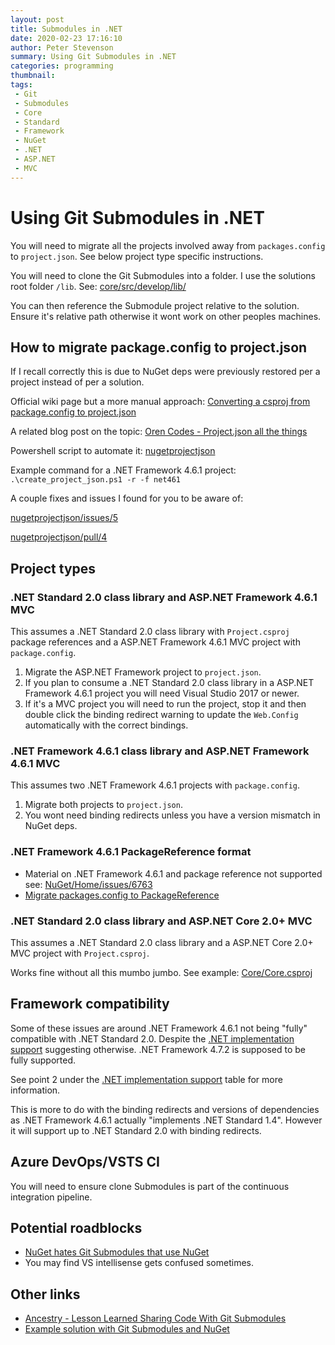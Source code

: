 ```yaml
---
layout: post
title: Submodules in .NET
date: 2020-02-23 17:16:10
author: Peter Stevenson
summary: Using Git Submodules in .NET
categories: programming
thumbnail:
tags:
 - Git
 - Submodules
 - Core
 - Standard
 - Framework
 - NuGet
 - .NET
 - ASP.NET
 - MVC
---
```


# Using Git Submodules in .NET

You will need to migrate all the projects involved away from `packages.config` to `project.json`. See below project type specific instructions.

You will need to clone the Git Submodules into a folder. I use the solutions root folder `/lib`. See: [core/src/develop/lib/](https://bitbucket.org/2E0PGS/core/src/develop/lib)

You can then reference the Submodule project relative to the solution. Ensure it's relative path otherwise it wont work on other peoples machines.

## How to migrate package.config to project.json

If I recall correctly this is due to NuGet deps were previously restored per a project instead of per a solution.

Official wiki page but a more manual approach: [Converting a csproj from package.config to project.json](https://github.com/NuGet/Home/wiki/Converting-a-csproj-from-package.config-to-project.json)

A related blog post on the topic: [Oren Codes - Project.json all the things](https://oren.codes/2016/02/08/project-json-all-the-things/)

Powershell script to automate it: [nugetprojectjson](https://github.com/wgtmpeters/nugetprojectjson)

Example command for a .NET Framework 4.6.1 project: `.\create_project_json.ps1 -r -f net461`

A couple fixes and issues I found for you to be aware of:

[nugetprojectjson/issues/5](https://github.com/wgtmpeters/nugetprojectjson/issues/5)

[nugetprojectjson/pull/4](https://github.com/wgtmpeters/nugetprojectjson/pull/4)

## Project types

### .NET Standard 2.0 class library and ASP.NET Framework 4.6.1 MVC

This assumes a .NET Standard 2.0 class library with `Project.csproj` package references and a ASP.NET Framework 4.6.1 MVC project with `package.config`.

1. Migrate the ASP.NET Framework project to `project.json`.
2. If you plan to consume a .NET Standard 2.0 class library in a ASP.NET Framework 4.6.1 project you will need Visual Studio 2017 or newer.
3. If it's a MVC project you will need to run the project, stop it and then double click the binding redirect warning to update the `Web.Config` automatically with the correct bindings.

### .NET Framework 4.6.1 class library and ASP.NET Framework 4.6.1 MVC

This assumes two .NET Framework 4.6.1 projects with `package.config`.

1. Migrate both projects to `project.json`.
2. You wont need binding redirects unless you have a version mismatch in NuGet deps.

### .NET Framework 4.6.1 PackageReference format

* Material on .NET Framework 4.6.1 and package reference not supported see: [NuGet/Home/issues/6763](https://github.com/NuGet/Home/issues/6763)
* [Migrate packages.config to PackageReference](https://docs.microsoft.com/en-us/nuget/consume-packages/migrate-packages-config-to-package-reference#limitations)

### .NET Standard 2.0 class library and ASP.NET Core 2.0+ MVC

This assumes a .NET Standard 2.0 class library and a ASP.NET Core 2.0+ MVC project with `Project.csproj`.

Works fine without all this mumbo jumbo. See example: [Core/Core.csproj](https://bitbucket.org/2E0PGS/core/src/develop/Core/Core.csproj)

## Framework compatibility

Some of these issues are around .NET Framework 4.6.1 not being "fully" compatible with .NET Standard 2.0. Despite the [.NET implementation support](https://docs.microsoft.com/en-us/dotnet/standard/net-standard#net-implementation-support) suggesting otherwise. .NET Framework 4.7.2 is supposed to be fully supported.

See point 2 under the [.NET implementation support](https://docs.microsoft.com/en-us/dotnet/standard/net-standard#net-implementation-support) table for more information.

This is more to do with the binding redirects and versions of dependencies as .NET Framework 4.6.1 actually "implements .NET Standard 1.4". However it will support up to .NET Standard 2.0 with binding redirects.

## Azure DevOps/VSTS CI

You will need to ensure clone Submodules is part of the continuous integration pipeline.

## Potential roadblocks

* [NuGet hates Git Submodules that use NuGet](https://github.com/NuGet/Home/issues/4124#issuecomment-269487836)
* You may find VS intellisense gets confused sometimes.

## Other links

* [Ancestry - Lesson Learned Sharing Code With Git Submodules](https://blogs.ancestry.com/ancestry/2015/02/26/lesson-learned-sharing-code-with-git-submodule/)
* [Example solution with Git Submodules and NuGet](https://github.com/saturn72/SolutionWithGitSubmodulesAndNuget)